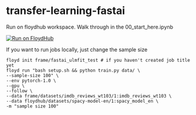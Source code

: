 # transfer-learning-fastai

Run on floydhub workspace. Walk through in the 00_start_here.ipynb

[![Run on FloydHub](https://static.floydhub.com/button/button-small.svg)](https://floydhub.com/run?template=https://github.com/frame/transfer-learning-fastai)

If you want to run jobs locally, just change the sample size

```
floyd init frame/fastai_ulmfit_test # if you haven't created job title yet
floyd run "bash setup.sh && python train.py data/ \
--sample-size 100" \
--env pytorch-1.0 \
--gpu \
--follow \
--data frame/datasets/imdb_reviews_wt103/1:imdb_reviews_wt103 \
--data floydhub/datasets/spacy-model-en/1:spacy_model_en \
-m "sample size 100"
```
